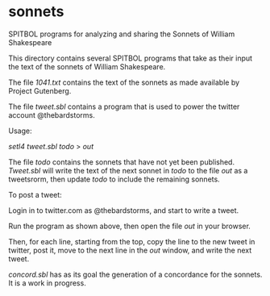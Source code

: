 # sonnets
SPITBOL programs for analyzing and sharing the Sonnets of William Shakespeare

This directory contains several SPITBOL programs that take as their input
the text of the sonnets of William Shakespeare.

The file *1041.txt* contains the text of the sonnets as made available by Project Gutenberg.

The file *tweet.sbl* contains a program that is used to power the twitter account @thebardstorms. 

Usage:

*setl4* *tweet.sbl* *todo* > *out*

The file *todo* contains the sonnets that have not yet been published. *Tweet.sbl* will write the text of the next sonnet in *todo*
to the file *out* as a tweetsrorm, then update *todo* to include the remaining sonnets.

To post a tweet:

Login in to twitter.com as @thebardstorms, and start to write a tweet.

Run the program as shown above, then open the file *out* in your browser.

Then, for each line, starting from the top, copy the line to the new tweet in twitter, post it, move
to the next line in the *out* window, and write the next tweet.

*concord.sbl* has as its goal the generation of a concordance for the sonnets. It is a work in progress.
